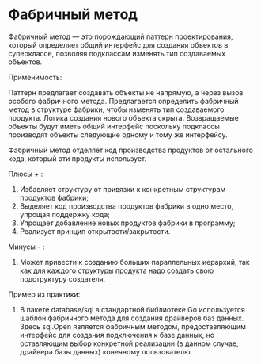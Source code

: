 # Фабричный метод

Фабричный метод — это порождающий паттерн проектирования, который определяет общий интерфейс для создания объектов в
суперклассе, позволяя подклассам изменять тип создаваемых объектов.

Применимость:

Паттерн предлагает создавать объекты не напрямую, а через вызов особого фабричного метода.
Предлагается определить фабричный метод в структуре фабрики, чтобы изменять тип создаваемого продукта. Логика создания
нового
объекта скрыта. Возвращаемые объекты будут иметь общий интерфейс поскольку подклассы производят объекты следующие одному
и тому же
интерфейсу.

Фабричный метод отделяет код производства продуктов от остального кода, который эти продукты использует.

Плюсы + :

1) Избавляет структуру от привязки к конкретным структурам продуктов фабрики;
2) Выделяет код производства продуктов фабрики в одно место, упрощая поддержку кода;
3) Упрощает добавление новых продуктов фабрики в программу;
4) Реализует принцип открытости/закрытости.

Минусы - :

1) Может привести к созданию больших параллельных иерархий, так как для каждого структуры продукта надо создать
   свою подструктуру создателя.

Пример из практики:

1) В пакете database/sql в стандартной библиотеке Go используется шаблон фабричного метода для создания драйверов баз
   данных. Здесь sql.Open является фабричным методом, предоставляющим интерфейс для создания подключения к базе данных,
   но оставляющим выбор конкретной реализации (в данном случае, драйвера базы данных) конечному пользователю.

